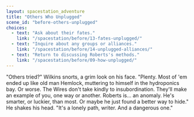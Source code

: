 ```yaml
---
layout: spacestation_adventure
title: "Others Who Unplugged"
scene_id: "before-others-unplugged"
choices:
  - text: "Ask about their fates."
    link: "/spacestation/before/13-fates-unplugged/"
  - text: "Inquire about any groups or alliances."
    link: "/spacestation/before/14-unplugged-alliances/"
  - text: "Return to discussing Roberts's methods."
    link: "/spacestation/before/09-how-unplugged/"
---
```


"Others tried?" Wilkins snorts, a grim look on his face. "Plenty. Most of 'em ended up like old man Hemlock, muttering to himself in the hydroponics bay. Or worse. The Wires don't take kindly to insubordination. They'll make an example of you, one way or another. Roberts is... an anomaly. He's smarter, or luckier, than most. Or maybe he just found a better way to hide." He shakes his head. "It's a lonely path, writer. And a dangerous one."
